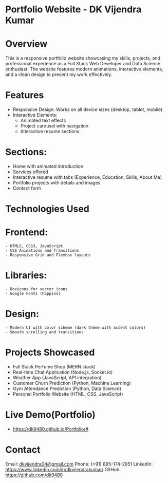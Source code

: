 # Portfolio Website - DK Vijendra Kumar 
# Overview
This is a responsive portfolio website showcasing my skills, projects, and professional experience as a Full Stack Web Developer and Data Science enthusiast. The website features modern animations, interactive elements, and a clean design to present my work effectively.

# Features
  - Responsive Design: Works on all device sizes (desktop, tablet, mobile)
  - Interactive Elements:
     - Animated text effects
     - Project carousel with navigation
     - Interactive resume sections

# Sections:
  - Home with animated introduction
  - Services offered
  - Interactive resume with tabs (Experience, Education, Skills, About Me)
  - Portfolio projects with details and images
  - Contact form

# Technologies Used
  # Frontend:
    - HTML5, CSS3, JavaScript
    - CSS Animations and Transitions
    - Responsive Grid and Flexbox layouts

  # Libraries:
    - Boxicons for vector icons
    - Google Fonts (Poppins)

  # Design:
    - Modern UI with color scheme (dark theme with accent colors)
    - Smooth scrolling and transitions

# Projects Showcased
  - Full Stack Perfume Shop (MERN stack)
  - Real-time Chat Application (Node.js, Socket.io)
  - Weather App (JavaScript, API integration)
  - Customer Churn Prediction (Python, Machine Learning)
  - Gym Attendance Prediction (Python, Data Science)
  - Personal Portfolio Website (HTML, CSS, JavaScript)


# Live Demo(Portfolio)
  - https://dk9480.github.io/Portfolio/#

# Contact
  Email: dkvijendra04@gmail.com
  Phone: (+91) 895-174-2951
  LinkedIn: https://www.linkedin.com/in/dkvijendrakumar/
  GitHub: https://github.com/dk9480
